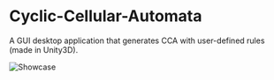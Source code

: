 # Cyclic-Cellular-Automata

A GUI desktop application that generates CCA with user-defined rules (made in Unity3D).

![Showcase](./showcaseCCA.png "The app")
